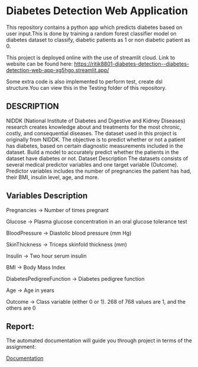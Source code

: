 # Diabetes Detection Web Application

This repository contains a python app which predicts diabetes based on user input.This is done by training a random forest classifier model on diabetes dataset to classify, diabetic patients as 1 or non diabetic patient as 0.

This project is deployed online with the use of streamlit cloud.
Link to website can be found here:
https://ritik8801-diabetes-detection--diabetes-detection-web-app-xg5hgo.streamlit.app/

Some extra code is also implemented to perform test, create dsl structure.You can view this in the Testing folder of this repository.

## DESCRIPTION

NIDDK (National Institute of Diabetes and Digestive and Kidney Diseases) research creates knowledge about and treatments for the most chronic, costly, and consequential diseases.
The dataset used in this project is originally from NIDDK. The objective is to predict whether or not a patient has diabetes, based on certain diagnostic measurements included in the dataset.
Build a model to accurately predict whether the patients in the dataset have diabetes or not.
Dataset Description
The datasets consists of several medical predictor variables and one target variable (Outcome). Predictor variables includes the number of pregnancies the patient has had, their BMI, insulin level, age, and more.

## Variables	Description

Pregnancies -> Number of times pregnant

Glucose -> Plasma glucose concentration in an oral glucose tolerance test

BloodPressure -> Diastolic blood pressure (mm Hg)

SkinThickness -> Triceps skinfold thickness (mm)

Insulin -> Two hour serum insulin

BMI -> Body Mass Index

DiabetesPedigreeFunction -> Diabetes pedigree function

Age -> Age in years

Outcome -> Class variable (either 0 or 1). 268 of 768 values are 1, and the others are 0

## Report:

The automated documentation will guide you through project in terms of the assignment:

<a href="https://diabetes-detection-web-application.pages.dev/" target="_blank">Documentation</a>


